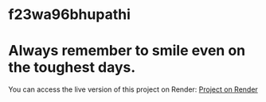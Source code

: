 # f23wa96bhupathi
# Always remember to smile even on the toughest days.
You can access the live version of this project on Render: [Project on Render](https://f23wa96bhupathi.onrender.com/)